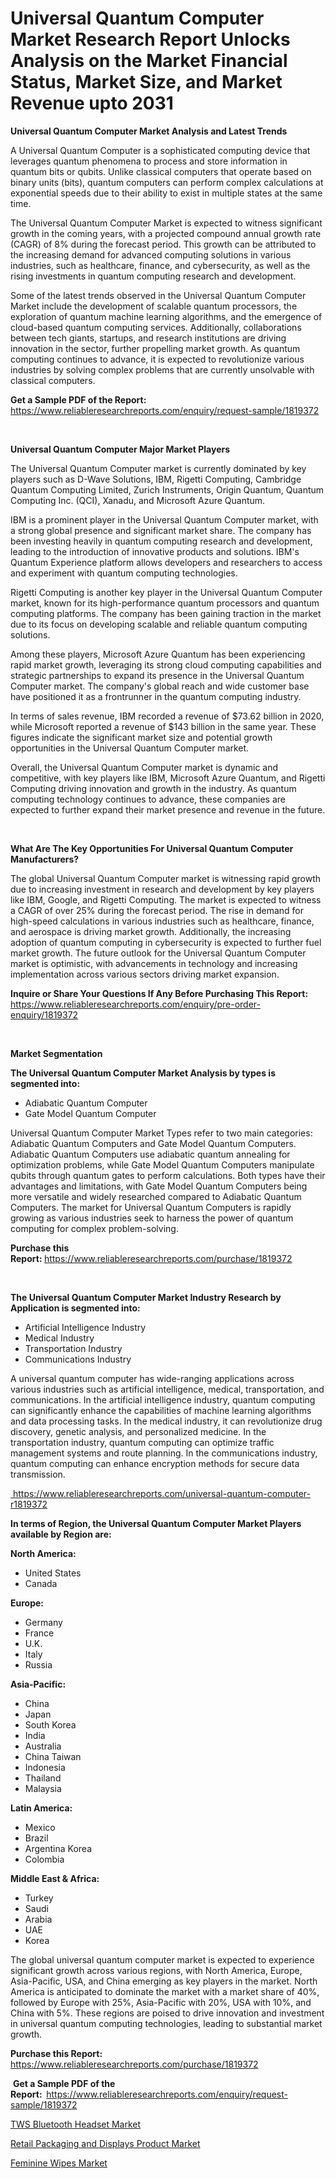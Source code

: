 <p><h1>Universal Quantum Computer Market Research Report Unlocks Analysis on the Market Financial Status, Market Size, and Market Revenue upto 2031</h1></p><p><strong>Universal Quantum Computer Market Analysis and Latest Trends</strong></p>
<p><p>A Universal Quantum Computer is a sophisticated computing device that leverages quantum phenomena to process and store information in quantum bits or qubits. Unlike classical computers that operate based on binary units (bits), quantum computers can perform complex calculations at exponential speeds due to their ability to exist in multiple states at the same time.</p><p>The Universal Quantum Computer Market is expected to witness significant growth in the coming years, with a projected compound annual growth rate (CAGR) of 8% during the forecast period. This growth can be attributed to the increasing demand for advanced computing solutions in various industries, such as healthcare, finance, and cybersecurity, as well as the rising investments in quantum computing research and development.</p><p>Some of the latest trends observed in the Universal Quantum Computer Market include the development of scalable quantum processors, the exploration of quantum machine learning algorithms, and the emergence of cloud-based quantum computing services. Additionally, collaborations between tech giants, startups, and research institutions are driving innovation in the sector, further propelling market growth. As quantum computing continues to advance, it is expected to revolutionize various industries by solving complex problems that are currently unsolvable with classical computers.</p></p>
<p><strong>Get a Sample PDF of the Report:&nbsp;</strong> <a href="https://www.reliableresearchreports.com/enquiry/request-sample/1819372">https://www.reliableresearchreports.com/enquiry/request-sample/1819372</a></p>
<p>&nbsp;</p>
<p><strong>Universal Quantum Computer Major Market Players</strong></p>
<p><p>The Universal Quantum Computer market is currently dominated by key players such as D-Wave Solutions, IBM, Rigetti Computing, Cambridge Quantum Computing Limited, Zurich Instruments, Origin Quantum, Quantum Computing Inc. (QCI), Xanadu, and Microsoft Azure Quantum.</p><p>IBM is a prominent player in the Universal Quantum Computer market, with a strong global presence and significant market share. The company has been investing heavily in quantum computing research and development, leading to the introduction of innovative products and solutions. IBM's Quantum Experience platform allows developers and researchers to access and experiment with quantum computing technologies.</p><p>Rigetti Computing is another key player in the Universal Quantum Computer market, known for its high-performance quantum processors and quantum computing platforms. The company has been gaining traction in the market due to its focus on developing scalable and reliable quantum computing solutions.</p><p>Among these players, Microsoft Azure Quantum has been experiencing rapid market growth, leveraging its strong cloud computing capabilities and strategic partnerships to expand its presence in the Universal Quantum Computer market. The company's global reach and wide customer base have positioned it as a frontrunner in the quantum computing industry.</p><p>In terms of sales revenue, IBM recorded a revenue of $73.62 billion in 2020, while Microsoft reported a revenue of $143 billion in the same year. These figures indicate the significant market size and potential growth opportunities in the Universal Quantum Computer market.</p><p>Overall, the Universal Quantum Computer market is dynamic and competitive, with key players like IBM, Microsoft Azure Quantum, and Rigetti Computing driving innovation and growth in the industry. As quantum computing technology continues to advance, these companies are expected to further expand their market presence and revenue in the future.</p></p>
<p>&nbsp;</p>
<p><strong>What Are The Key Opportunities For Universal Quantum Computer Manufacturers?</strong></p>
<p><p>The global Universal Quantum Computer market is witnessing rapid growth due to increasing investment in research and development by key players like IBM, Google, and Rigetti Computing. The market is expected to witness a CAGR of over 25% during the forecast period. The rise in demand for high-speed calculations in various industries such as healthcare, finance, and aerospace is driving market growth. Additionally, the increasing adoption of quantum computing in cybersecurity is expected to further fuel market growth. The future outlook for the Universal Quantum Computer market is optimistic, with advancements in technology and increasing implementation across various sectors driving market expansion.</p></p>
<p><strong>Inquire or Share Your Questions If Any Before Purchasing This Report:</strong> <a href="https://www.reliableresearchreports.com/enquiry/pre-order-enquiry/1819372">https://www.reliableresearchreports.com/enquiry/pre-order-enquiry/1819372</a></p>
<p>&nbsp;</p>
<p><strong>Market Segmentation</strong></p>
<p><strong>The Universal Quantum Computer Market Analysis by types is segmented into:</strong></p>
<p><ul><li>Adiabatic Quantum Computer</li><li>Gate Model Quantum Computer</li></ul></p>
<p><p>Universal Quantum Computer Market Types refer to two main categories: Adiabatic Quantum Computers and Gate Model Quantum Computers. Adiabatic Quantum Computers use adiabatic quantum annealing for optimization problems, while Gate Model Quantum Computers manipulate qubits through quantum gates to perform calculations. Both types have their advantages and limitations, with Gate Model Quantum Computers being more versatile and widely researched compared to Adiabatic Quantum Computers. The market for Universal Quantum Computers is rapidly growing as various industries seek to harness the power of quantum computing for complex problem-solving.</p></p>
<p><strong>Purchase this Report:&nbsp;</strong><a href="https://www.reliableresearchreports.com/purchase/1819372">https://www.reliableresearchreports.com/purchase/1819372</a></p>
<p>&nbsp;</p>
<p><strong>The Universal Quantum Computer Market Industry Research by Application is segmented into:</strong></p>
<p><ul><li>Artificial Intelligence Industry</li><li>Medical Industry</li><li>Transportation Industry</li><li>Communications Industry</li></ul></p>
<p><p>A universal quantum computer has wide-ranging applications across various industries such as artificial intelligence, medical, transportation, and communications. In the artificial intelligence industry, quantum computing can significantly enhance the capabilities of machine learning algorithms and data processing tasks. In the medical industry, it can revolutionize drug discovery, genetic analysis, and personalized medicine. In the transportation industry, quantum computing can optimize traffic management systems and route planning. In the communications industry, quantum computing can enhance encryption methods for secure data transmission.</p></p>
<p><a href="https://www.reliableresearchreports.com/universal-quantum-computer-r1819372">&nbsp;https://www.reliableresearchreports.com/universal-quantum-computer-r1819372</a></p>
<p><strong>In terms of Region, the Universal Quantum Computer Market Players available by Region are:</strong></p>
<p>
    <p> <strong> North America: </strong>
        <ul>
            <li>United States</li>
            <li>Canada</li>
        </ul>
        </p> 
    <p> <strong> Europe: </strong>
        <ul>
            <li>Germany</li>
            <li>France</li>
            <li>U.K.</li>
            <li>Italy</li>
            <li>Russia</li>
        </ul>
        </p> 
    <p> <strong> Asia-Pacific: </strong>
        <ul>
            <li>China</li>
            <li>Japan</li>
            <li>South Korea</li>
            <li>India</li>
            <li>Australia</li>
            <li>China Taiwan</li>
            <li>Indonesia</li>
            <li>Thailand</li>
            <li>Malaysia</li>
        </ul>
        </p> 
    <p> <strong> Latin America: </strong>
        <ul>
            <li>Mexico</li>
            <li>Brazil</li>
            <li>Argentina Korea</li>
            <li>Colombia</li>
        </ul>
        </p> 
    <p> <strong> Middle East & Africa: </strong>
        <ul>
            <li>Turkey</li>
            <li>Saudi</li>
            <li>Arabia</li>
            <li>UAE</li>
            <li>Korea</li>
        </ul>
    </p>
    </p>
<p><p>The global universal quantum computer market is expected to experience significant growth across various regions, with North America, Europe, Asia-Pacific, USA, and China emerging as key players in the market. North America is anticipated to dominate the market with a market share of 40%, followed by Europe with 25%, Asia-Pacific with 20%, USA with 10%, and China with 5%. These regions are poised to drive innovation and investment in universal quantum computing technologies, leading to substantial market growth.</p></p>
<p><strong>Purchase this Report: </strong><a href="https://www.reliableresearchreports.com/purchase/1819372">https://www.reliableresearchreports.com/purchase/1819372</a></p>
<p>&nbsp;<strong>Get a Sample PDF of the Report:&nbsp;&nbsp;</strong><a href="https://www.reliableresearchreports.com/enquiry/request-sample/1819372">https://www.reliableresearchreports.com/enquiry/request-sample/1819372</a></p>
<p><strong></strong></p>
<p><p><a href="https://www.linkedin.com/pulse/tws-bluetooth-headset-market-size-cagr-trends-2024-2030-ek-phrasis-qwukf?trackingId=rysBKrfRC%2BiAXkNtauh%2FWg%3D%3D">TWS Bluetooth Headset Market</a></p><p><a href="https://www.linkedin.com/pulse/retail-packaging-displays-productnbspmarket-focuses-market-ehnif?trackingId=N1LZb9SZIPEEOz21HJ1Rqw%3D%3D">Retail Packaging and Displays Product Market</a></p><p><a href="https://www.linkedin.com/pulse/feminine-wipes-market-share-evolution-growth-trends-2024--in25f?trackingId=w4WyQ0UDOi4nAZSlEPPd6Q%3D%3D">Feminine Wipes Market</a></p></p>